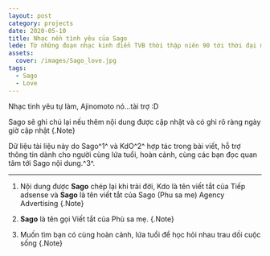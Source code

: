 ```yaml
---
layout: post
category: projects
date: 2020-05-10
title: Nhạc nền tình yêu của Sago
lede: Từ những đoạn nhạc kinh điển TVB thời thập niên 90 tới thời đại mới 2020 của dân công nghệ và yêu.
assets:
  cover: /images/Sago_love.jpg
tags:
  - Sago
  - Love
---
```


<!-- <Media ratio="1500/2500" image="/images/Sago_love.jpg" /> -->

Nhạc tình yêu tự làm, Ajinomoto nó...tài trợ :D

<MediaVideo src="416884422" ratio="556.92/744" />

Sago sẽ ghi chú lại nếu thêm nội dung được cập nhật và có ghi rõ ràng ngày giờ cập nhật {.Note}

Dữ liệu tài liệu này do Sago^1^ và KdO^2^ hợp tác trong bài viết, hỗ trợ thông tin dành cho người cùng lứa tuổi, hoàn cảnh, cùng các bạn đọc quan tâm tới Sago nội dung.^3^.

---

1. Nội dung được **Sago** chép lại khi trải đời, Kdo là tên viết tắt của Tiếp adsense và **Sago** là tên viết tắt của Sago (Phu sa me) Agency Advertising {.Note}

2. **Sago** là tên gọi Viết tắt của Phù sa mẹ. {.Note}

3. Muốn tìm bạn có cùng hoàn cảnh, lứa tuổi để học hỏi nhau trau dồi cuộc sống {.Note}

<script>
import Media from "../../src/components/Media";
import MediaVideo from "../../src/components/MediaVideo";
import PostButton from "../../src/components/PostButton";
export default {
  components: {
    Media,
    MediaVideo,
    PostButton,
  }
}
</script>

